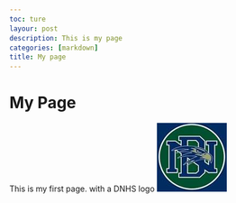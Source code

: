 ```yaml
---
toc: ture
layour: post
description: This is my page
categories: [markdown]
title: My page
---
```

# My Page

This is my first page.
with a DNHS logo
![download](download.jpg)
